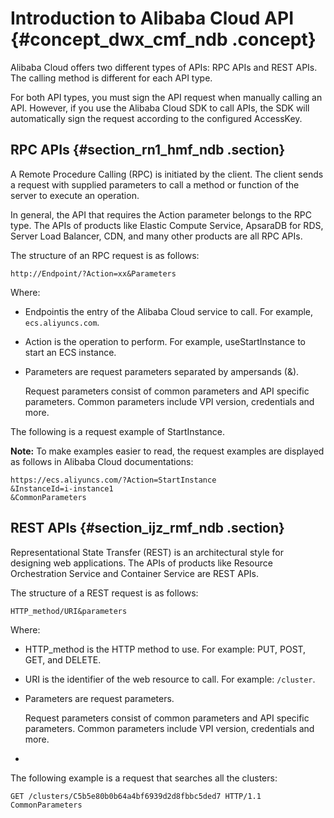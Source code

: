 # Introduction to Alibaba Cloud API {#concept_dwx_cmf_ndb .concept}

Alibaba Cloud offers two different types of APIs: RPC APIs and REST APIs. The calling method is different for each API type.

For both API types, you must sign the API request when manually calling an API. However, if you use the Alibaba Cloud SDK to call APIs, the SDK will automatically sign the request according to the configured AccessKey.

## RPC APIs {#section_rn1_hmf_ndb .section}

A Remote Procedure Calling \(RPC\) is initiated by the client. The client sends a request with supplied parameters to call a method or function of the server to execute an operation.

In general, the API that requires the Action parameter belongs to the RPC type. The APIs of products like Elastic Compute Service, ApsaraDB for RDS, Server Load Balancer, CDN, and many other products are all RPC APIs.

The structure of an RPC request is as follows:

`http://Endpoint/?Action=xx&Parameters`

Where:

-   Endpointis the entry of the Alibaba Cloud service to call. For example, `ecs.aliyuncs.com`.
-   Action is the operation to perform. For example, useStartInstance to start an ECS instance.

-   Parameters are request parameters separated by ampersands \(&\).

    Request parameters consist of common parameters and API specific parameters. Common parameters include VPI version, credentials and more.


The following is a request example of StartInstance.

**Note:** To make examples easier to read, the request examples are displayed as follows in Alibaba Cloud documentations:

```
https://ecs.aliyuncs.com/?Action=StartInstance
&InstanceId=i-instance1
&CommonParameters
```

## REST APIs {#section_ijz_rmf_ndb .section}

Representational State Transfer \(REST\) is an architectural style for designing web applications. The APIs of products like Resource Orchestration Service and Container Service are REST APIs.

The structure of a REST request is as follows:

`HTTP_method/URI&parameters`

Where:

-   HTTP\_method is the HTTP method to use. For example: PUT, POST, GET, and DELETE.
-   URI is the identifier of the web resource to call. For example: `/cluster`.
-   Parameters are request parameters.

    Request parameters consist of common parameters and API specific parameters. Common parameters include VPI version, credentials and more.

-   
The following example is a request that searches all the clusters:

```
GET /clusters/C5b5e80b0b64a4bf6939d2d8fbbc5ded7 HTTP/1.1
CommonParameters
```

